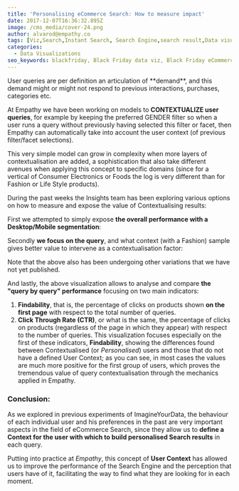 ```yaml
---
title: 'Personalising eCommerce Search: How to measure impact'
date: 2017-12-07T16:36:32.895Z
image: /cms_media/cover-24.png
author: alvarod@empathy.co
tags: [Viz,Search,Instant Search, Search Engine,search result,Data visualisation,Data visualization,infographics,Black Friday,ecommerce]
categories:
  - Data Visualizations
seo_keywords: blackfriday, Black Friday data viz, Black Friday eCommerce Data, Data Viz of Black Friday
---
```


<iyd-iframe src="https://www.imagineyourdata.com/datavis/iyd-contextualise-queries/" desktop-height="620px" tablet-height="950px" mobile-height="620px" framebimg-order="1"></iyd-iframe>


User queries are per definition an articulation of \*\*demand\*\*, and this demand might or might not respond to previous interactions, purchases, categories etc.

At Empathy we have been working on models to **CONTEXTUALIZE user queries**, for example by keeping the preferred GENDER filter so when a user runs a query without previously having selected this filter or facet, then Empathy can automatically take into account the user context (of previous filter/facet selections).

This very simple model can grow in complexity when more layers of contextualisation are added, a sophistication that also take different avenues when applying this concept to specific domains (since for a vertical of Consumer Electronics or Foods the log is very different than for Fashion or Life Style products).

During the past weeks the Insights team has been exploring various options on how to measure and expose the value of Contextualising results:

First we attempted to simply expose **the overall performance with a Desktop/Mobile segmentation**:

<complex-image image="/cms_media/cover-19.png" caption="Result of the first approach" lightbox="lightbox" v-lightbox/></complex-image>

Secondly **we focus on the query**, and what context (with a Fashion) sample gives better value to intervene as a contextualisation factor:

<complex-image image="/cms_media/sample-graph-002.png" caption="Result of the second approach" lightbox="lightbox" v-lightbox/></complex-image>

Note that the above also has been undergoing other variations that we have not yet published.

And lastly, the above visualization allows to analyse and compare **the "query by query" performance** focusing on two main indicators:

1. **Findability**, that is, the percentage of clicks on products shown **on the first page** with respect to the total number of queries.
2. **Click Through Rate (CTR)**, or what is the same, the percentage of clicks on products (regardless of the page in which they appear) with respect to the number of queries. This visualization focuses especially on the first of these indicators, **Findability**, showing the differences found between Contextualised (or *Personalised*) users and those that do not have a defined User Context; as you can see, in most cases the values are much more positive for the first group of users, which proves the tremendous value of query contextualisation through the mechanics applied in Empathy.

### Conclusion:

As we explored in previous experiments of ImagineYourData, the behaviour of each individual user and his preferences in the past are very important aspects in the field of eCommerce Search, since they allow us to **define a Context for the user with which to build personalised Search results** in each query.

Putting into practice at *Empathy*, this concept of **User Context** has allowed us to improve the performance of the Search Engine and the perception that users have of it, facilitating the way to find what they are looking for in each moment.
